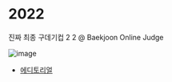 # 2022
진짜 최종 구데기컵 2 2 @ Baekjoon Online Judge

![image](https://user-images.githubusercontent.com/4417431/159482449-f42a874f-89b3-4cee-b6af-6ee0a9ab44ba.png)

* [에디토리얼](editorial.md)
